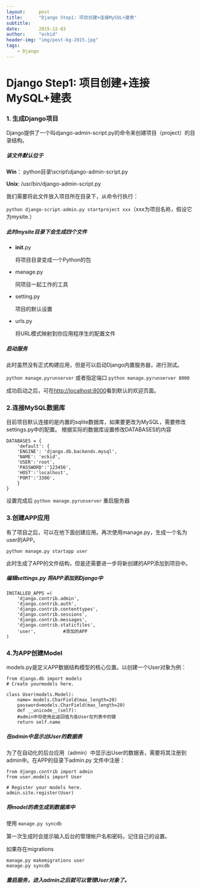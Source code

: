```yaml
---
layout:     post
title:      "Django Step1: 项目创建+连接MySQL+建表"
subtitle:   
date:       2015-12-03 
author:     "eckid"
header-img: "img/post-bg-2015.jpg"
tags:
    - Django
---
```


# Django Step1: 项目创建+连接MySQL+建表

### 1. 生成Django项目
Django提供了一个叫django-admin-script.py的命令来创建项目（project）的目录结构。

##### **该文件默认位于** 

**Win**：  python目录\script\django-admin-script.py 

**Unix**:  /usr/bin/django-admin-script.py

我们需要将此文件放入项目所在目录下，从命令行执行：

`python django-script-admin.py startproject xxx`（xxx为项目名称，假设它为mysite.）


##### 此时mysite目录下会生成四个文件

- __init__.py	
	
	将项目目录变成一个Python的包

- manage.py

	同项目一起工作的工具

- setting.py

	项目的默认设置

- urls.py

	将URL模式映射到你应用程序生的配置文件

##### 启动服务
此时虽然没有正式构建应用，但是可以启动Django内置服务器，进行测试。

`python manage.pyrunserver` 或者指定端口 `python manage.pyrunserver 8000`

成功启动之后，可在[http://localhost:8000](http://localhost:8000)看到默认的欢迎页面。


### 2.连接MySQL数据库
目前项目默认连接的是内置的sqlite数据库，如果要更改为MySQL，需要修改settings.py中的配置。
根据实际的数据库设置修改DATABASES的内容      

	DATABASES = {
    	'default': {
        'ENGINE': 'django.db.backends.mysql',
        'NAME': 'eckid',
        'USER':'root',
        'PASSWORD':'123456',
        'HOST':'localhost',
        'PORT':'3306',
    	}
	}


设置完成后 `python manage.pyrunserver` 重启服务器

### 3.创建APP应用
有了项目之后，可以在他下面创建应用。再次使用manage.py，生成一个名为user的APP。

`python manage.py startapp user`

 此时生成了APP的文件结构，但是还需要进一步将新创建的APP添加到项目中。

##### 编辑settings.py 将APP添加到Django中

	INSTALLED_APPS =(
    	'django.contrib.admin',
    	'django.contrib.auth',
    	'django.contrib.contenttypes',
    	'django.contrib.sessions',
    	'django.contrib.messages',
    	'django.contrib.staticfiles',
    	'user',          #添加的APP
	)

### 4.为APP创建Model

models.py是定义APP数据结构模型的核心位置。以创建一个User对象为例：

	
	from django.db import models 
	# Create yourmodels here.

	class User(models.Model):
		name= models.CharField(max_length=20)
		password=models.CharField(max_length=20)
		def __unicode__(self):           
		#admin中将使用此返回值为各User在列表中的键
		return self.name


##### 在admin中显示出User的数据表
为了在自动化的后台应用（admin）中显示出User的数据表，需要将其注册到admin中。在APP的目录下admin.py 文件中注册：
	
	from django.contrib import admin
	from user.models import User
 
	# Register your models here.
	admin.site.register(User)


##### 将model的表生成到数据库中
使用
`manage.py syncdb`

第一次生成时会提示输入后台的管理帐户名和密码，记住自己的设置。

如果存在migrations

	manage.py makemigrations user
	manage.py syncdb



##### 重启服务，进入admin之后就可以管理User对象了。